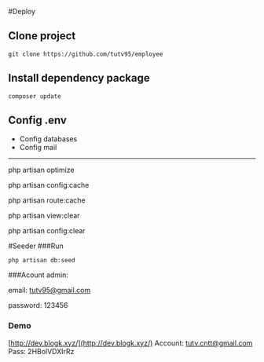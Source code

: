 #Deploy

## Clone project
`git clone https://github.com/tutv95/employee`

## Install dependency package
`composer update`

## Config .env
- Config databases
- Config mail

------------------------

php artisan optimize

php artisan config:cache

php artisan route:cache

php artisan view:clear

php artisan config:clear

#Seeder
###Run

`php artisan db:seed`

###Acount admin:

email: tutv95@gmail.com

password: 123456

### Demo
[http://dev.blogk.xyz/](http://dev.blogk.xyz/)
Account: tutv.cntt@gmail.com
Pass: 2HBolVDXIrRz